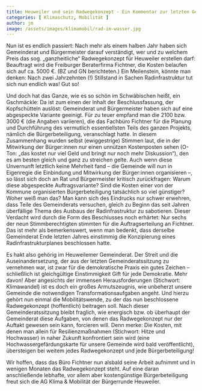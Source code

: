 ```yaml
---
title: Heuweiler und sein Radwegekonzept - Ein Kommentar zur letzten Gemeinderatssitzung
categories: [ Klimaschutz, Mobilität ]
author: jm
image: /assets/images/klimamobil/rad-im-wasser.jpg
---
```


Nun ist es endlich passiert: Nach mehr als einem halben Jahr haben sich Gemeinderat und Bürgermeister darauf verständigt, wer und zu welchem Preis das sog. „ganzheitliche“ Radwegekonzept für Heuweiler erstellen darf: Beauftragt wird die Freiburger Beraterfirma Fichtner, die Kosten belaufen sich auf ca. 5000 €. (BZ und GN berichteten.) Ein Meilenstein, könnte man denken: Nach zwei Jahrzehnten (!) Stillstand in Sachen Radinfrastruktur tut sich nun endlich was! Gut so!

Und doch hat das Ganze, wie es so schön im Schwäbischen heißt, ein Gschmäckle: Da ist zum einen der Inhalt der Beschlussfassung, der Kopfschütteln auslöst: Gemeinderat und Bürgermeister haben sich auf eine abgespeckte Variante geeinigt. Für zu teuer empfand man die 2100 bzw. 3000 € (die Angaben variieren), die das Fachbüro Fichtner für die Planung und Durchführung des vermutlich essentiellsten Teils des ganzen Projekts, nämlich die Bürgerbeteiligung, veranschlagt hatte. In diesem Zusammenhang wurden selbst (ewiggestrige) Stimmen laut, die in der Mitwirkung der Bürger:innen nur einen unnützen Kostenposten sehen (O-Ton: „das kostet nur viel Geld und bringt nur noch mehr Diskussion“), den es am besten gleich und ganz zu streichen gelte. Auch wenn diese Unvernunft letztlich keine Mehrheit fand – die Gemeinde will nun in Eigenregie die Einbindung und Mitwirkung der Bürger:innen organisieren –, so lässt sich doch an Rat und Bürgermeister kritisch zurückfragen: Warum diese abgespeckte Auftragsvariante? Sind die Kosten einer von der Kommune organisierten Bürgerbeteiligung tatsächlich so viel günstiger? Woher weiß man das? Man kann sich des Eindrucks nur schwer erwehren, dass Teile des Gemeinderats versuchen, gleich zu Beginn das seit Jahren überfällige Thema des Ausbaus der Radinfrastruktur zu sabotieren. Dieser Verdacht wird durch die Form des Beschlusses noch erhärtet: Nur sechs der neun Stimmberechtigten stimmten für die Auftragserteilung an Fichtner. Das ist mehr als bemerkenswert, wenn man bedenkt, dass derselbe Gemeinderat Ende letzten Jahres einstimmig die Konzipierung eines Radinfrastrukturplanes beschlossen hatte.

Es hakt also gehörig im Heuweilemer Gemeinderat. Der Streit und die Auseinandersetzung, der aus der letzten Gemeinderatssitzung zu vernehmen war, ist zwar für die demokratische Praxis ein gutes Zeichen – schließlich ist gleichgültige Einstimmigkeit Gift für jede Demokratie. Mehr davon! Aber angesichts der immensen Herausforderungen (Stichwort: Klimawandel) ist es doch ein großes Armutszeugnis, wie unbeherzt unsere Gemeinde die notwendigen Transformationsaufgaben angeht. Und hierzu gehört nun einmal die Mobilitätswende, zu der das nun beschlossene Radwegekonzept (hoffentlich) beitragen soll. Nach dieser Gemeinderatssitzung bleibt fraglich, wie energisch bzw. ob überhaupt der Gemeinderat diese Aufgaben, von denen das Radwegekonzept nur der Auftakt gewesen sein kann, forcieren will. Denn merke: Die Kosten, mit denen man allein für Resilienzmaßnahmen (Stichwort: Hitze und Hochwasser) in naher Zukunft konfrontiert sein wird (eine Hochwassergefärdungskarte für unsere Gemeinde wird bald veröffentlicht), übersteigen bei weitem jedes Radwegekonzept und jede Bürgerbeteiligung!

Wir hoffen, dass das Büro Fichtner nun alsbald seine Arbeit aufnimmt und in wenigen Monaten das Radwegekonzept steht. Auf eine daran anschließende lebhafte, vor allem aber kostengünstige Bürgerbeteiligung freut sich die AG Klima & Mobilität der Bürgerrunde Heuweiler.
